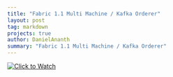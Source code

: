 ```yaml
---
title: "Fabric 1.1 Multi Machine / Kafka Orderer"
layout: post
tag: markdown
projects: true
author: DanielAnanth
summary: "Fabric 1.1 Multi Machine / Kafka Orderer"
---
```


[![Click to Watch](https://img.youtube.com/vi/bO5jeCYkSFY/0.jpg)](https://www.youtube.com/watch?v=bO5jeCYkSFY)